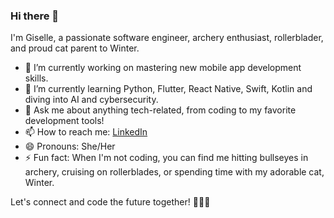 ### Hi there 👋

I'm Giselle, a passionate software engineer, archery enthusiast, rollerblader, and proud cat parent to Winter.

- 🔭 I’m currently working on mastering new mobile app development skills.
- 🌱 I’m currently learning Python, Flutter, React Native, Swift, Kotlin and diving into AI and cybersecurity.
- 💬 Ask me about anything tech-related, from coding to my favorite development tools!
- 📫 How to reach me: [LinkedIn](https://www.linkedin.com/in/giselleminguerios/)
- 😄 Pronouns: She/Her
- ⚡ Fun fact: When I'm not coding, you can find me hitting bullseyes in archery, cruising on rollerblades, or spending time with my adorable cat, Winter.

Let's connect and code the future together! 🚀📱🐾
